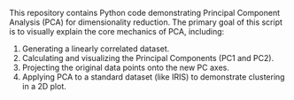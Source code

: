 This repository contains Python code demonstrating Principal Component Analysis (PCA) for dimensionality reduction. The primary goal of this script is to visually explain the core mechanics of PCA, including:
  1. Generating a linearly correlated dataset.
  2. Calculating and visualizing the Principal Components (PC1 and PC2).
  3. Projecting the original data points onto the new PC axes.
  4. Applying PCA to a standard dataset (like IRIS) to demonstrate clustering in a 2D plot.
